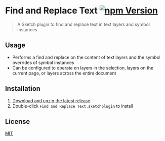 # Find and Replace Text [![npm Version](https://img.shields.io/npm/v/sketch-find-and-replace-text)](https://www.npmjs.com/package/sketch-find-and-replace-text)

> A Sketch plugin to find and replace text in text layers and symbol instances

## Usage

- Performs a find and replace on the content of text layers and the symbol overrides of symbol instances
- Can be configured to operate on layers in the selection, layers on the current page, or layers across the entire document

## Installation

1. [Download and unzip the latest release](https://github.com/yuanqing/sketch-plugins/releases/download/sketch-find-and-replace-text-0.0.4/plugin.zip)
2. Double-click `Find and Replace Text.sketchplugin` to install

## License

[MIT](LICENSE.md)
